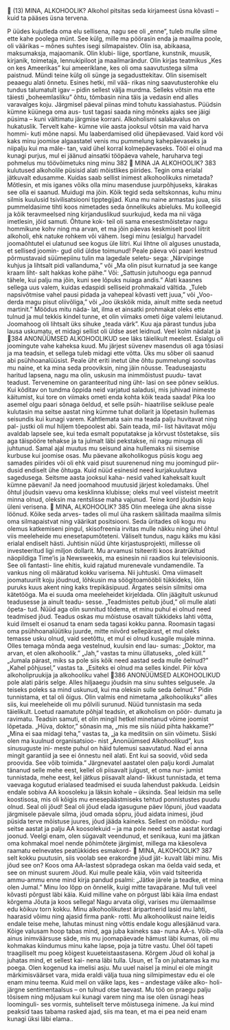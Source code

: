                              (13)
               MINA, ALKOHOOLIK?
  Alkohol pitsitas seda kirjameest üsna kõvasti – kuid ta pääses
üsna tervena.


P      üüdes kujutleda oma elu sellisena, nagu see oli
       „enne”, tuleb mulle silme ette kahe poolega münt.
   See külg, mille ma pöörasin enda ja maailma poole,
oli väärikas – mõnes suhtes isegi silmapaistev. Olin
isa, abikaasa, maksumaksja, majaomanik. Olin klubi-
liige, sportlane, kunstnik, muusik, kirjanik, toimetaja,
lennuki­piloot ja maailmarändur. Olin kirjas teatmikus
„Kes on kes Ameerikas” kui ameeriklane, kes oli oma
saavutustega silma paistnud.
   Mündi teine külg oli sünge ja segadusttekitav. Olin
sisemiselt peaaegu alati õnnetu. Esines hetki, mil vää-
rikas ning saavutusterohke elu tundus talumatult igav –
pidin sellest välja murdma. Selleks võtsin ma ette täiesti
„boheemlasliku” õhtu, tõmbasin nina täis ja vedasin
end alles varavalges koju. Järgmisel päeval piinas mind
tohutu kassiahastus. Püüdsin kümne küünega oma aus-
tust tagasi saada ning mõneks ajaks see jäigi püsima –
kuni vältimatu järgmise korrani.
   Alkoholismi salakavalus on hukatuslik. Tervelt kahe-
kümne viie aasta jooksul võtsin ma vaid harva hommi-
kuti mõne napsi. Mu laaberdamised olid ühepäevased.
Vaid kord või kaks minu joomise algaastatel venis mu
pummelung kahepäevaseks ja niipalju kui ma mäle-
tan, vaid ühel korral kolmepäevaseks. Tööl ei olnud ma
kunagi purjus, mul ei jäänud ainsatki tööpäeva vahele,
haruharva tegi pohmelus mu töövõimetuks ning minu
                              382
               MINA JA ALKOHOOLIK?                     383
kulutused alkoholile püsisid alati mõistlikes piirides.
Tegin oma erialal jätkuvalt edusamme. Kuidas saab
sellist inimest alkohoolikuks nimetada? Mõtlesin, et
mis iganes võiks olla minu masenduse juurpõhjuseks,
kärakas see olla ei saanud.
   Muidugi ma jõin. Kõik tegid seda seltskonnas, kuhu
minu silmis kuulusid tsivilisatsiooni tipptegijad. Kuna
mu naine armastas juua, siis pummeldasime tihti koos
nimetades seda õnnelikuks abieluks. Mu kolleegid ja
kõik teravmeelsed ning kirjanduslikud suurkujud,
keda ma nii väga imetlesin, jõid samuti. Õhtune kok-
teil oli sama enesestmõistetav nagu hommikune kohv
ning ma arvan, et ma jõin päevas keskmiselt pool liitrit
alkoholi, ehk natuke rohkem või vähem. Isegi minu
(esialgu) harvadel joomaõhtutel ei ulatunud see kogus
üle liitri.
   Kui lihtne oli alguses unustada, et sellised joomin-
gud olid üldse toimunud! Peale päeva või paari kestnud
põrmustavaid süümepiinu tulin ma lagedale seletu-
sega: „Närvipinge kuhjus ja lihtsalt pidi vallanduma,”
või „Ma olin pisut kurnatud ja see kange kraam liht-
salt hakkas kohe pähe.” Või: „Sattusin jutuhoogu ega
pannud tähele, kui palju ma jõin, kuni see lõpuks nuiaga
andis.” Alati kaasnes sellega uus valem, kuidas edaspidi
selliseid prohmakaid vältida. „Tuleb napsivõtmise vahel
pausi pidada ja vahepeal kõvasti vett juua,” või „Voo-
derda magu pisut oliivõliga,” või „Joo ükskõik mida,
ainult mitte seda neetud martinit.” Möödus mitu näda-
lat, ilma et ainsatki prohmakat oleks ette tulnud ja mul
tekkis kindel tunne, et olin viimaks ometi õige valemi
leiutanud. Joomahoog oli lihtsalt üks sihuke „teada
värk”. Kuu aja pärast tundus juba lausa uskumatu, et
midagi sellist oli üldse aset leidnud. Veel kolm nädalat ja
384       ANONÜÜMSED ALKOHOOLIKUD
see läks täielikult meelest. Esialgu oli joomingute vahe
kaheksa kuud.
   Mu järjest süvenev masendus oli aga tõsiasi ja ma
teadsin, et sellega tuleb midagi ette võtta. Üks mu sõber
oli saanud abi psühhoanalüüsist. Peale üht eriti inetut
ühe õhtu pummelungi soovitas mu naine, et ka mina
seda prooviksin, ning jäin nõusse. Teaduseajastu haritud
lapsena, nagu ma olin, uskusin ma inimmõistust puudu-
tavat teadust. Tervenemine on garanteeritud ning üht-
lasi on see põnev seiklus. Kui kõditav on tundma õppida
neid varjatud saladusi, mis juhivad inimeste käitumist,
kui tore on viimaks ometi enda kohta kõik teada saada!
Pika loo asemel olgu paari sõnaga öeldud, et selle psüh-
hiaatrilise seikluse peale kulutasin ma seitse aastat ning
kümme tuhat dollarit ja lõpetasin hullemas seisundis kui
kunagi varem.
   Kahtlemata sain ma teada palju huvitavat ning pal-
justki oli mul hiljem tõepoolest abi. Sain teada, mil-
list hävitavat mõju avaldab lapsele see, kui teda esmalt
poputatakse ja kõrvust tõstetakse, siis aga täispööre
tehakse ja ta julmalt läbi pekstakse, nii nagu minuga
oli juhtunud.
   Samal ajal muutus mu seisund aina hullemaks
nii sisemise kurbuse kui joomise osas. Mu päevane
alkoholi­kogus püsis kogu aeg samades piirides või oli
ehk vaid pisut suurenenud ning mu joomingud piir-
dusid endiselt ühe õhtuga. Kuid nüüd esinesid need
kurjakuulutava sagedusega. Seitsme aasta jooksul kaha-
nesid vahed kaheksalt kuult kümne päevani! Ja need
joomahood muutusid järjest koledamaks. Ühel õhtul
jõudsin vaevu oma kesklinna klubisse; oleks mul veel
viisteist meetrit minna olnud, oleksin ma rentslisse
maha vajunud. Teine kord jõudsin koju üleni verisena.
                 MINA, ALKOHOOLIK?                     385
Olin meelega ühe akna sisse löönud. Kõike seda arves-
tades oli mul üha raskem säilitada maailma silmis oma
silmapaistvat ning väärikat positsiooni. Seda üritades
oli kogu mu olemus katkemiseni pingul, skisofreenia
irvitas mulle näkku ning ühel õhtul viis meeleheide mu
enesetapumõteteni.
   Väliselt tundus, nagu käiks mu käsi erialal endiselt
hästi. Juhtisin nüüd ühte kirjastusprojekti, millesse oli
investeeritud ligi miljon dollarit. Mu arvamusi tsiteeriti
koos äratrükitud näopildiga Time’is ja Newsweekis, ma
esinesin nii raadios kui televisioonis. See oli fantasti-
line ehitis, kuid rajatud murenevale vundamendile. Ta
vankus ning oli määratud kokku varisema. Nii juhtuski.
   Oma viimaselt joomatuurilt koju jõudnud, lõhkusin
ma söögitoamööbli tükkideks, lõin puruks kuus akent
ning kaks trepikäsipuud. Ärgates seisin silmitsi oma
kätetööga. Ma ei suuda oma meeleheidet kirjeldada.
   Olin jäägitult uskunud teadusesse ja ainult teadu-
sesse. „Teadmistes peitub jõud,” oli mulle alati õpeta-
tud. Nüüd aga olin sunnitud tõdema, et minu puhul ei
olnud need teadmised jõud. Teadus oskas mu mõistuse
osavalt tükkideks lahti võtta, kuid ilmselt ei osanud ta
enam seda tagasi kokku panna. Roomasin tagasi oma
psühhoanalüütiku juurde, mitte niivõrd sellepärast, et
mul oleks temasse usku olnud, vaid seetõttu, et mul ei
olnud kusagile mujale minna.
   Olles temaga mõnda aega vestelnud, kuulsin end lau-
sumas: „Doktor, ma arvan, et olen alkohoolik.”
   „Jah,” vastas ta minu üllatuseks, „oled küll.”
   „Jumala pärast, miks sa pole siis kõik need aastad seda
mulle öelnud?”
   „Kahel põhjusel,” vastas ta. „Esiteks ei olnud ma selles
kindel. Piir kõva alkoholipruukija ja alkohooliku vahel
386       ANONÜÜMSED ALKOHOOLIKUD
pole alati päris selge. Alles hiljaaegu jõudsin ma sinu
suhtes selgusele. Ja teiseks poleks sa mind uskunud, kui
ma oleksin sulle seda öelnud.”
   Pidin tunnistama, et tal oli õigus. Olin valmis end
nimetama „alkohoolikuks” alles siis, kui meeleheide oli
mu põlvili surunud. Nüüd tunnistasin ma seda täielikult.
Loetud raamatute põhjal teadsin, et alkoholism on pöör-
dumatu ja ravimatu. Teadsin samuti, et olin mingil hetkel
minetanud võime joomist lõpetada. „Hüva, doktor,”
sõnasin ma, „mis me siis nüüd pihta hakkame?”
   „Mina ei saa midagi teha,” vastas ta, „ja ka meditsiin
on siin võimetu. Siiski olen ma kuulnud organisatsioo-
nist „Anonüümsed Alkohoolikud”, kus sinusuguste ini-
meste puhul on häid tulemusi saavutatud. Nad ei anna
mingit garantiid ja see ei õnnestu neil alati. Ent kui sa
soovid, võid seda proovida. See võib toimida.”
   Järgnevatel aastatel olen palju kordi Jumalat tänanud
selle mehe eest, kellel oli piisavalt julgust, et oma nur-
jumist tunnistada, mehe eest, kel jätkus piisavalt aland-
likkust tunnistada, et tema vaevaga kogutud erialased
teadmised ei suuda lahendust pakkuda. Leidsin endale
sobiva AA koosoleku ja läksin kohale – üksinda.
   Seal leidsin ma selle koostisosa, mis oli kõigis mu
enesepäästmiseks tehtud ponnistustes puudu olnud.
Seal oli jõud! Seal oli jõud elada igasugune päev
lõpuni, jõud vaadata järgmisele päevale silma, jõud
omada sõpru, jõud aidata inimesi, jõud püsida terve
mõistuse juures, jõud jääda kaineks. Sellest on möödu-
nud seitse aastat ja palju AA koosolekuid – ja ma pole
need seitse aastat kordagi joonud. Veelgi enam, olen
sügavalt veendunud, et senikaua, kuni ma jätkan oma
kohmakal moel nende põhimõtete järgimist, millega ma
käesoleva raamatu eelnevates peatükkides esmakord-
                MINA, ALKOHOOLIK?                     387
selt kokku puutusin, siis voolab see erakordne jõud jät-
kuvalt läbi minu. Mis jõud see on? Koos oma AA-lastest
sõpradega oskan ma öelda vaid seda, et see on minust
suurem Jõud. Kui mulle peale käia, võin vaid tsiteerida
ammu-ammu enne mind kirja pandud psalmi: „Jätke
järele ja teadke, et mina olen Jumal.”
   Minu loo lõpp on õnnelik, kuigi mitte tavapärane.
Mul tuli veel kõvasti põrgust läbi käia. Kuid milline vahe
on põrgust läbi käia ilma endast kõrgema Jõuta ja koos
sellega! Nagu arvata oligi, varises mu ülemaailmse edu
kõikuv torn kokku. Minu alkohoolikutest äripartnerid
lasid mu lahti, haarasid võimu ning ajasid firma pank-
rotti. Mu alkohoolikust naine leidis endale teise mehe,
lahutas minust ning võttis endale kogu allesjäänud vara.
Kõige valusam hoop tabas mind, aga juba kaineks saa-
nuna AA-s. Võib-olla ainus inimväärsuse säde, mis mu
joomapäevade hämust läbi kumas, oli mu kohmakas
kiindumus minu kahe lapse, poja ja tütre vastu. Ühel ööl
tapeti traagiliselt mu poeg kõigest kuueteistaastasena.
Kõrgem Jõud oli kohal ja juhatas mind, et sellest kai-
nena läbi tulla. Usun, et Ta on juhatamas ka mu poega.
   Olen kogenud ka imelisi asju. Mu uuel naisel ja minul
ei ole mingit märkimisväärset vara, mida eraldi välja
tuua ning silmipimestav edu ei ole enam minu teema.
Kuid meil on väike laps, kes – andestage väike alko-
holi-järgne sentimentaalsus – on tulnud otse taevast.
Mu töö on praegu palju tõsisem ning mõjusam kui
kunagi varem ning ma ise olen üsnagi heas loominguli-
ses vormis, suhteliselt terve mõistusega inimene. Ja kui
mind peaksid taas tabama rasked ajad, siis ma tean, et
ma ei pea neid enam kunagi üksi läbi elama..
